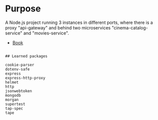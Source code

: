 # Purpose

A Node.js project running 3 instances in different ports, where there is a proxy "api-gateway" and behind two microservices "cinema-catalog-service" and "movies-service".

- [Book](https://www.amazon.com.br/Node-js-Microservices-Um-Guia-Pr%C3%A1tico-ebook/dp/B075WQSDZ8)

```

## Learned packages

cookie-parser
dotenv-safe
express
express-http-proxy
helmet
http
jsonwebtoken
mongodb
morgan
supertest
tap-spec
tape

```
